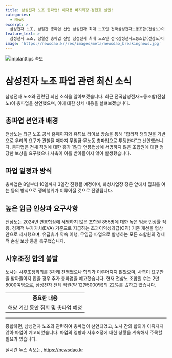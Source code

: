 ```yaml
---
title: 삼성전자 노조 총파업! 이재용 바지회장·정현호 실권!
categories:
  - News
excerpt: >
  삼성전자 노조, 삼일간 총파업 선언 삼성전자 최대 노조인 전국삼성전자노동조합(전삼노)이 1일 총파업을 공식화했다. 전영현 부문장과의 간담회 불발로 인한 정당한 보상 요구와 임금 인상을 이유로 8~10일 총파업을 선언했다. 노조는 이에 앞서 3차례의 사후조정 회의에서 합의를 이뤄내지 못했으며, 추가 총파업을 예고했다. 현재 전삼노 조합원 수는 2만8000여명으로 삼성전자 전체 직원의 22%를 차지한다.
feature_text: >
  삼성전자 노조, 삼일간 총파업 선언 삼성전자 최대 노조인 전국삼성전자노동조합(전삼노)이 1일 총파업을 공식화했다. 전영현 부문장과의 간담회 불발로 인한 정당한 보상 요구와 임금 인상을 이유로 8~10일 총파업을 선언했다. 노조는 이에 앞서 3차례의 사후조정 회의에서 합의를 이뤄내지 못했으며, 추가 총파업을 예고했다. 현재 전삼노 조합원 수는 2만8000여명으로 삼성전자 전체 직원의 22%를 차지한다.
image: 'https://newsdao.kr/res/images/meta/newsdao_breakingnews.jpg'
---
```


<p><img src="https://newsdao.kr/res/images/meta/newsdao_breakingnews.jpg" alt="implanttips 속보" /></p>

<h1>삼성전자 노조 파업 관련 최신 소식</h1>

<p data-ke-size="size16">삼성전자 노조와 관련된 최신 소식을 알아보겠습니다. 최근 전국삼성전자노동조합(전삼노)이 총파업을 선언했으며, 이에 대한 상세 내용을 살펴보겠습니다.</p>

<h2>총파업 선언과 배경</h2>

<p data-ke-size="size16">전삼노는 최근 노조 공식 홈페이지와 유튜브 라이브 방송을 통해 "합리적 쟁의권을 기반으로 우리의 요구가 관철될 때까지 무임금·무노동 총파업으로 투쟁한다"고 선언했습니다. 총파업은 전체 직원에 대한 휴가 1일과 연봉협상에 서명하지 않은 조합원에 대한 정당한 보상을 요구했으나 사측이 이를 받아들이지 않아 발생했습니다.</p>

<h2>파업 일정과 방식</h2>

<p data-ke-size="size16">총파업은 8일부터 10일까지 3일간 진행될 예정이며, 화성사업장 정문 앞에서 집회를 여는 등의 방식으로 쟁의행위가 이루어질 것으로 전망됩니다.</p>

<h2>높은 임금 인상과 요구사항</h2>

<p data-ke-size="size16">전삼노는 2024년 연봉협상에 서명하지 않은 조합원 855명에 대한 높은 임금 인상률 적용, 경제적 부가가치(EVA) 기준으로 지급하는 초과이익성과급(OPI) 기준 개선을 협상안으로 제시했으며, 유급휴가 약속 이행, 무임금 파업으로 발생하는 모든 조합원의 경제적 손실 보상 등을 촉구했습니다.</p>

<h2>사후조정 합의 불발</h2>

<p data-ke-size="size16">노사는 사후조정회의를 3차례 진행했으나 합의가 이루어지지 않았으며, 사측이 요구안을 받아들이지 않을 경우 추가 총파업을 예고했습니다. 현재 전삼노 조합원 수는 2만8000여명으로, 삼성전자 전체 직원(약 12만5000명)의 22%를 占하고 있습니다.</p>

<table>
  <tr>
    <td style="text-align: center; height: 17px;"><b>중요한 내용</b></td>
  </tr>
  <tr>
    <td style="text-align: center; height: 17px;">해당 기간 동안 집회 및 총파업 예정</td>
  </tr>
</table>

<hr>

<p data-ke-size="size16">종합하면, 삼성전자 노조와 관련하여 총파업이 선언되었고, 노사 간의 합의가 이뤄지지 않아 파업이 예고되었습니다. 파업의 영향과 사후조정에 대한 상황을 계속해서 주목할 필요가 있습니다.</p>
실시간 뉴스 속보는, <a href="https://newsdao.kr" rel="dofollow">https://newsdao.kr</a>


